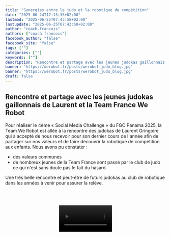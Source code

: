 ```yaml
---
title: "Synergies entre le judo et la robotique de compétition"
date: "2025-06-24T17:13:35+02:00"
lastmod: "2025-06-25T07:43:58+02:00"
lastupdate: "2025-06-25T07:43:58+02:00"
author: "coach.francois"
authors: ["coach.francois"]
facebook_author: "false"
facebook_site: "false"
tags: [""]
categories: [""]
keywords: [""]
description: "Rencontre et partage avec les jeunes judokas gaillonnais de Laurent et la Team France We Robot"
baneer: "https://werobot.fr/posts/werobot_judo_blog.jpg"
banner: "https://werobot.fr/posts/werobot_judo_blog.jpg"
draft: false
---
```

## Rencontre et partage avec les jeunes judokas gaillonnais de Laurent et la Team France We Robot

Pour réaliser le 4ème « Social Media Challenge » du FGC Panama 2025, la Team We Robot est allée à la rencontre des judokas de Laurent Gringoire qui à accepté de nous recevoir pour son dernier cours de l'année afin de partager sur nos valeurs et de faire découvrir la robotique de compétition aux enfants. Nous avons pu constater :

 - des valeurs communes
 - de nombreux jeunes de la Team France sont passé par le club de judo ce qui n'est sans doute pas le fait du hasard.

Une très belle rencontre et peut-être de futurs judokas au club de robotique dans les années à venir pour assurer la relève.

<br><br>
<center>
<video width="33%" controls>
<source src="https://werobot.fr/posts/werobot_judo.mp4"/>
</video>
</center>
<br><br>




